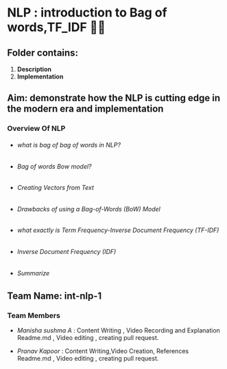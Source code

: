 # NLP : introduction to Bag of words,TF_IDF 👩‍💻
## **Folder contains**:
1. **Description** 
2. **Implementation**

## **Aim**: **demonstrate how the NLP is cutting edge in the modern era and implementation**
### Overview Of NLP 
* ###### what is bag of  bag of words in NLP?
* ###### Bag of words Bow model?
* ###### Creating Vectors from Text
* ###### Drawbacks of using a Bag-of-Words (BoW) Model
* ###### what exactly is Term Frequency-Inverse Document Frequency (TF-IDF)
* ###### Inverse Document Frequency (IDF)
* ###### Summarize


## **Team Name**: int-nlp-1

### Team Members
* *Manisha sushma A*   :  Content Writing , Video Recording and Explanation   
Readme.md , Video editing , creating pull request.

* *Pranav Kapoor*   :  Content Writing,Video Creation, References  
Readme.md , Video editing , creating pull request.

